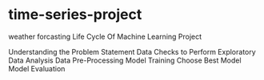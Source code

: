 # time-series-project
weather forcasting
Life Cycle Of Machine Learning Project

Understanding the Problem Statement
Data Checks to Perform
Exploratory Data Analysis
Data Pre-Processing
Model Training
Choose Best Model
Model Evaluation
